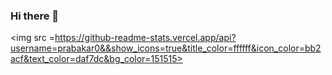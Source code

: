### Hi there 👋

<!--
**prabakar0/prabakar0** is a ✨ _special_ ✨ repository because its `README.md` (this file) appears on your GitHub profile.

Here are some ideas to get you started:

- 🔭 I’m currently working on ...
- 🌱 I’m currently learning ...
- 👯 I’m looking to collaborate on ...
- 🤔 I’m looking for help with ...
- 💬 Ask me about ...
- 📫 How to reach me: ...
- 😄 Pronouns: ...
- ⚡ Fun fact: ...
-->
<img src =https://github-readme-stats.vercel.app/api?username=prabakar0&&show_icons=true&title_color=ffffff&icon_color=bb2acf&text_color=daf7dc&bg_color=151515>
